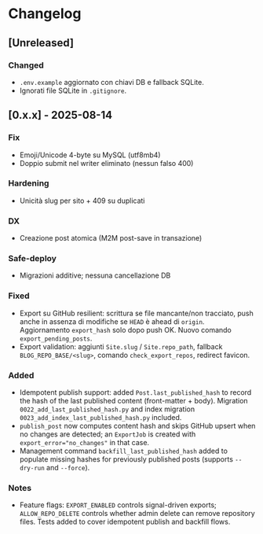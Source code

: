 # Changelog

## [Unreleased]

### Changed

- `.env.example` aggiornato con chiavi DB e fallback SQLite.
- Ignorati file SQLite in `.gitignore`.


## [0.x.x] - 2025-08-14

### Fix

- Emoji/Unicode 4-byte su MySQL (utf8mb4)
- Doppio submit nel writer eliminato (nessun falso 400)

### Hardening

- Unicità slug per sito + 409 su duplicati

### DX

- Creazione post atomica (M2M post-save in transazione)

### Safe-deploy

- Migrazioni additive; nessuna cancellazione DB


### Fixed

- Export su GitHub resilient: scrittura se file mancante/non tracciato, push anche in assenza di modifiche se `HEAD` è ahead di `origin`. Aggiornamento `export_hash` solo dopo push OK. Nuovo comando `export_pending_posts`.
- Export validation: aggiunti `Site.slug` / `Site.repo_path`, fallback `BLOG_REPO_BASE/<slug>`, comando `check_export_repos`, redirect favicon.


### Added

- Idempotent publish support: added `Post.last_published_hash` to record the hash of the last published content (front-matter + body). Migration `0022_add_last_published_hash.py` and index migration `0023_add_index_last_published_hash.py` included.
- `publish_post` now computes content hash and skips GitHub upsert when no changes are detected; an `ExportJob` is created with `export_error="no_changes"` in that case.
- Management command `backfill_last_published_hash` added to populate missing hashes for previously published posts (supports `--dry-run` and `--force`).


### Notes

- Feature flags: `EXPORT_ENABLED` controls signal-driven exports; `ALLOW_REPO_DELETE` controls whether admin delete can remove repository files. Tests added to cover idempotent publish and backfill flows.
